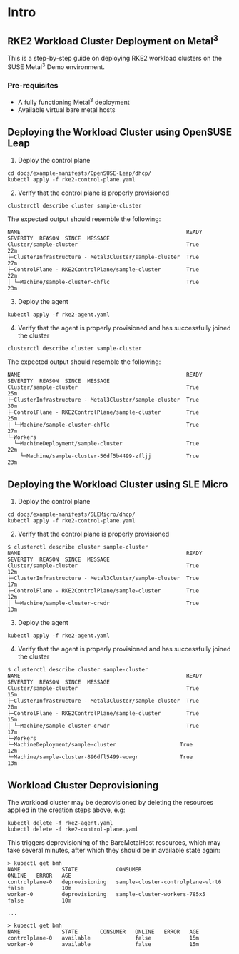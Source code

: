 # Intro

## RKE2 Workload Cluster Deployment on Metal<sup>3</sup>

This is a step-by-step guide on deploying RKE2 workload clusters on the SUSE Metal<sup>3</sup> Demo environment.

### Pre-requisites

- A fully functioning Metal<sup>3</sup> deployment
- Available virtual bare metal hosts

## Deploying the Workload Cluster using OpenSUSE Leap

1. Deploy the control plane

```shell
cd docs/example-manifests/OpenSUSE-Leap/dhcp/
kubectl apply -f rke2-control-plane.yaml
```

2. Verify that the control plane is properly provisioned

```shell
clusterctl describe cluster sample-cluster
```

The expected output should resemble the following:

```
NAME                                                    READY  SEVERITY  REASON  SINCE  MESSAGE
Cluster/sample-cluster                                  True                     22m
├─ClusterInfrastructure - Metal3Cluster/sample-cluster  True                     27m
├─ControlPlane - RKE2ControlPlane/sample-cluster        True                     22m
│ └─Machine/sample-cluster-chflc                        True                     23m
```

3. Deploy the agent

```shell
kubectl apply -f rke2-agent.yaml
```

4. Verify that the agent is properly provisioned and has successfully joined the cluster

```shell
clusterctl describe cluster sample-cluster
```

The expected output should resemble the following:

```
NAME                                                    READY  SEVERITY  REASON  SINCE  MESSAGE
Cluster/sample-cluster                                  True                     25m
├─ClusterInfrastructure - Metal3Cluster/sample-cluster  True                     30m
├─ControlPlane - RKE2ControlPlane/sample-cluster        True                     25m
│ └─Machine/sample-cluster-chflc                        True                     27m
└─Workers
  └─MachineDeployment/sample-cluster                    True                     22m
    └─Machine/sample-cluster-56df5b4499-zfljj           True                     23m
```

## Deploying the Workload Cluster using SLE Micro

1. Deploy the control plane

```shell
cd docs/example-manifests/SLEMicro/dhcp/
kubectl apply -f rke2-control-plane.yaml
```

2. Verify that the control plane is properly provisioned

```shell
$ clusterctl describe cluster sample-cluster
NAME                                                    READY  SEVERITY  REASON  SINCE  MESSAGE
Cluster/sample-cluster                                  True                     12m
├─ClusterInfrastructure - Metal3Cluster/sample-cluster  True                     17m
├─ControlPlane - RKE2ControlPlane/sample-cluster        True                     12m
│ └─Machine/sample-cluster-crwdr                        True                     13m
```

3. Deploy the agent

```shell
kubectl apply -f rke2-agent.yaml
```

4. Verify that the agent is properly provisioned and has successfully joined the cluster

```shell
$ clusterctl describe cluster sample-cluster
NAME                                                    READY  SEVERITY  REASON  SINCE  MESSAGE
Cluster/sample-cluster                                  True                     15m
├─ClusterInfrastructure - Metal3Cluster/sample-cluster  True                     20m
├─ControlPlane - RKE2ControlPlane/sample-cluster        True                     15m
│ └─Machine/sample-cluster-crwdr                        True                     17m
└─Workers
└─MachineDeployment/sample-cluster                    True                     12m
└─Machine/sample-cluster-896dfl5499-wowgr             True                     13m
```


## Workload Cluster Deprovisioning

The workload cluster may be deprovisioned by deleting the resources applied in the creation steps above, e.g:

```shell
kubectl delete -f rke2-agent.yaml
kubectl delete -f rke2-control-plane.yaml
```

This triggers deprovisioning of the BareMetalHost resources, which may take several minutes, after which they should be in available state again:


```shell
> kubectl get bmh
NAME             STATE            CONSUMER                            ONLINE   ERROR   AGE
controlplane-0   deprovisioning   sample-cluster-controlplane-vlrt6   false            10m
worker-0         deprovisioning   sample-cluster-workers-785x5        false            10m

...

> kubectl get bmh
NAME             STATE       CONSUMER   ONLINE   ERROR   AGE
controlplane-0   available              false            15m
worker-0         available              false            15m
```

